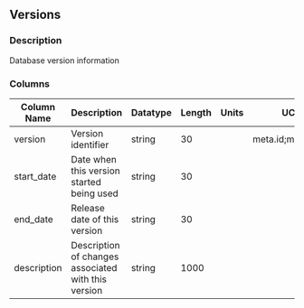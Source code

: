 ## Versions
### Description
Database version information
### Columns
| Column Name | Description | Datatype | Length | Units  | UCD | Nullable |
| --- | --- | --- | --- | --- | --- | --- |
| version | Version identifier | string | 30 |  | meta.id;meta.main | False |
| start_date | Date when this version started being used | string | 30 |  |  | True |
| end_date | Release date of this version | string | 30 |  |  | True |
| description | Description of changes associated with this version | string | 1000 |  |  | True |

